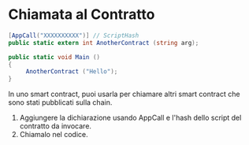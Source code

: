# Chiamata al Contratto

```c#
[AppCall("XXXXXXXXXX")] // ScriptHash
public static extern int AnotherContract (string arg);

public static void Main ()
{
     AnotherContract ("Hello");
}
```

In uno smart contract, puoi usarla per chiamare altri smart contract che sono stati pubblicati sulla chain.
1. Aggiungere la dichiarazione usando AppCall e l'hash dello script del contratto da invocare.
2. Chiamalo nel codice.


